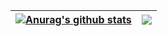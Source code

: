 | <a href="https://github.com/anuraghazra/github-readme-stats"><img align="center" src="https://github-readme-stats.vercel.app/api?username=Simonhancrew&show_icons=true&include_all_commits=true&theme=buefy&hide_border=true" alt="Anurag's github stats" /></a> | <a href="https://github.com/anuraghazra/github-readme-stats"><img align="center" src="https://github-readme-stats.vercel.app/api/top-langs/?username=Simonhancrew&layout=compact&theme=buefy&hide_border=true" /></a> |
| ------------- | ------------- |
